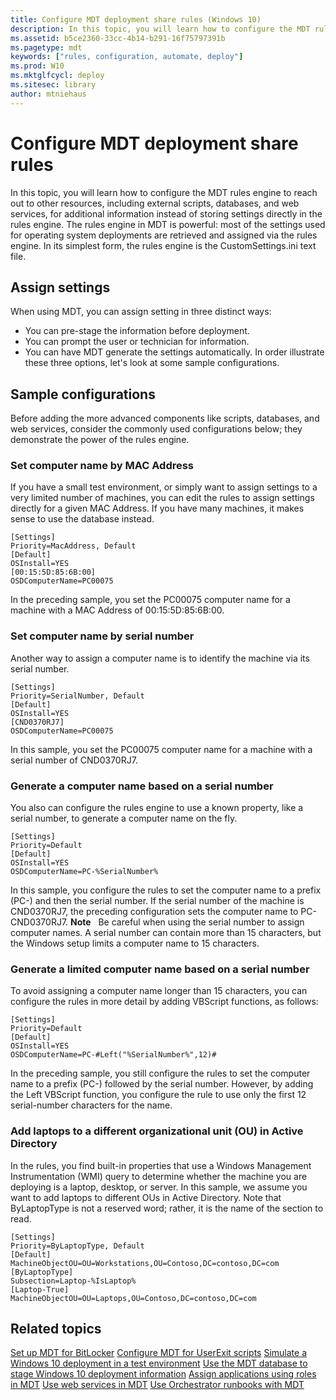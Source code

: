 ```yaml
---
title: Configure MDT deployment share rules (Windows 10)
description: In this topic, you will learn how to configure the MDT rules engine to reach out to other resources, including external scripts, databases, and web services, for additional information instead of storing settings directly in the rules engine.
ms.assetid: b5ce2360-33cc-4b14-b291-16f75797391b
ms.pagetype: mdt
keywords: ["rules, configuration, automate, deploy"]
ms.prod: W10
ms.mktglfcycl: deploy
ms.sitesec: library
author: mtniehaus
---
```

# Configure MDT deployment share rules
In this topic, you will learn how to configure the MDT rules engine to reach out to other resources, including external scripts, databases, and web services, for additional information instead of storing settings directly in the rules engine. The rules engine in MDT is powerful: most of the settings used for operating system deployments are retrieved and assigned via the rules engine. In its simplest form, the rules engine is the CustomSettings.ini text file.
## <a href="" id="sec01"></a>Assign settings
When using MDT, you can assign setting in three distinct ways:
-   You can pre-stage the information before deployment.
-   You can prompt the user or technician for information.
-   You can have MDT generate the settings automatically.
In order illustrate these three options, let's look at some sample configurations.
## <a href="" id="sec02"></a>Sample configurations
Before adding the more advanced components like scripts, databases, and web services, consider the commonly used configurations below; they demonstrate the power of the rules engine.
### Set computer name by MAC Address
If you have a small test environment, or simply want to assign settings to a very limited number of machines, you can edit the rules to assign settings directly for a given MAC Address. If you have many machines, it makes sense to use the database instead.
``` syntax
[Settings]
Priority=MacAddress, Default
[Default]
OSInstall=YES
[00:15:5D:85:6B:00]
OSDComputerName=PC00075
```
In the preceding sample, you set the PC00075 computer name for a machine with a MAC Address of 00:15:5D:85:6B:00.
### Set computer name by serial number
Another way to assign a computer name is to identify the machine via its serial number.
``` syntax
[Settings]
Priority=SerialNumber, Default
[Default]
OSInstall=YES
[CND0370RJ7]
OSDComputerName=PC00075
```
In this sample, you set the PC00075 computer name for a machine with a serial number of CND0370RJ7.
### Generate a computer name based on a serial number
You also can configure the rules engine to use a known property, like a serial number, to generate a computer name on the fly.
``` syntax
[Settings]
Priority=Default
[Default]
OSInstall=YES
OSDComputerName=PC-%SerialNumber%
```
In this sample, you configure the rules to set the computer name to a prefix (PC-) and then the serial number. If the serial number of the machine is CND0370RJ7, the preceding configuration sets the computer name to PC-CND0370RJ7.
**Note**  
Be careful when using the serial number to assign computer names. A serial number can contain more than 15 characters, but the Windows setup limits a computer name to 15 characters.
 
### Generate a limited computer name based on a serial number
To avoid assigning a computer name longer than 15 characters, you can configure the rules in more detail by adding VBScript functions, as follows:
``` syntax
[Settings]
Priority=Default
[Default]
OSInstall=YES
OSDComputerName=PC-#Left("%SerialNumber%",12)#
```
In the preceding sample, you still configure the rules to set the computer name to a prefix (PC-) followed by the serial number. However, by adding the Left VBScript function, you configure the rule to use only the first 12 serial-number characters for the name.
### Add laptops to a different organizational unit (OU) in Active Directory
In the rules, you find built-in properties that use a Windows Management Instrumentation (WMI) query to determine whether the machine you are deploying is a laptop, desktop, or server. In this sample, we assume you want to add laptops to different OUs in Active Directory. Note that ByLaptopType is not a reserved word; rather, it is the name of the section to read.
``` syntax
[Settings]
Priority=ByLaptopType, Default
[Default]
MachineObjectOU=OU=Workstations,OU=Contoso,DC=contoso,DC=com
[ByLaptopType]
Subsection=Laptop-%IsLaptop%
[Laptop-True]
MachineObjectOU=OU=Laptops,OU=Contoso,DC=contoso,DC=com
```
## Related topics
[Set up MDT for BitLocker](set-up-mdt-2013-for-bitlocker.md)
[Configure MDT for UserExit scripts](configure-mdt-2013-for-userexit-scripts.md)
[Simulate a Windows 10 deployment in a test environment](simulate-a-windows-10-deployment-in-a-test-environment.md)
[Use the MDT database to stage Windows 10 deployment information](use-the-mdt-database-to-stage-windows-10-deployment-information.md)
[Assign applications using roles in MDT](assign-applications-using-roles-in-mdt-2013.md)
[Use web services in MDT](use-web-services-in-mdt-2013.md)
[Use Orchestrator runbooks with MDT](use-orchestrator-runbooks-with-mdt-2013.md)
 
 
